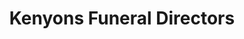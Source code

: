---
title: "Kenyons Funeral Directors"
url: /chorley/kenyons-funeral-directors/
shop: Bestattungen
---